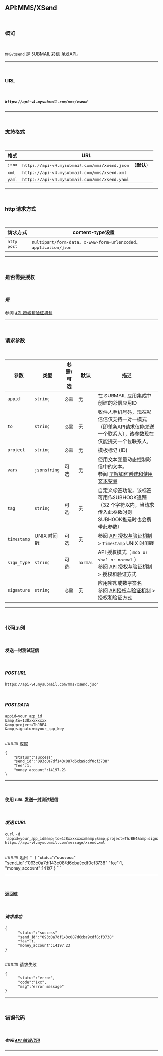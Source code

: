 ##  API:MMS/XSend
<br>

### **概览**

<br>

`MMS/xsend` 是 SUBMAIL 彩信 单发API。



---

<br>

### **URL**

 <br>

##### `https://api-v4.mysubmail.com/mms/xsend`

---
<br>

###  **支持格式**

<br>

| 格式   | URL                                                        |
| ------ | ---------------------------------------------------------- |
| `json` | `https://api-v4.mysubmail.com/mms/xsend.json `**（默认）** |
| `xml`  | `https://api-v4.mysubmail.com/mms/xsend.xml`               |
| `yaml` | `https://api-v4.mysubmail.com/mms/xsend.yaml`              |

------

<br>

### **http 请求方式**

<br>

| 请求方式    | content-type设置                                             |
| ----------- | ------------------------------------------------------------ |
| `http post` | `multipart/form-data`、`x-www-form-urlencoded`、`application/json` |
---

<br>

### **是否需要授权**

<br>

##### **是**

参阅 [API 授权和验证机制](https://www.mysubmail.com/documents/P8IPN4)

---

<br>

### **请求参数**

<br>

| 参数        | 类型         | 必需/可选 | 默认     | 描述                                                         |
| ----------- | ------------ | --------- | -------- | ------------------------------------------------------------ |
| `appid`     | `string`     | `必需`    | 无       | 在 SUBMAIL 应用集成中创建的彩信应用ID                        |
| `to`        | `string`     | `必需`    | 无       | 收件人手机号码，现在彩信信仅支持一对一模式（即单条API请求仅能发送一个联系人），该参数现在仅能提交一个位联系人。 |
| `project`   | `string`     | `必需`    | 无       | 模板标记 (ID)                                                |
| `vars`      | `jsonstring` | 可选      | 无       | 使用文本变量动态控制彩信中的文本。<br>参阅 [了解如何创建和使用文本变量](https://www.mysubmail.com/documents/wlyI31) |
| `tag`       | `string`     | 可选      | 无       | 自定义标签功能，该标签可用作SUBHOOK追踪（32 个字符以内，当请求传入此参数时则SUBHOOK推送时也会携带此参数） |
| `timestamp` | UNIX 时间戳  | 可选      | 无       | 参阅 [API 授权与验证机制](https://www.mysubmail.com/documents/P8IPN4)  \>  `Timestamp` UNIX 时间戳 |
| `sign_type` | `string`     | 可选      | `normal` | API 授权模式（  `md5 or sha1 or normal` ）<br>参阅 [API 授权与验证机制](https://www.mysubmail.com/documents/P8IPN4)  \>  授权和验证方式 |
| `signature` | `string`     | `必需`    | 无       | 应用密匙或数字签名<br>参阅 [API授权与验证机制](https://www.mysubmail.com/documents/P8IPN4)  \>  授权和验证方式 |

---

<br>

### **代码示例**

<br>

#### 发送一封测试短信

<br>

##### POST URL

```
https://api-v4.mysubmail.com/mms/xsend.json
```

<br>

##### POST DATA

```
appid=your_app_id
&amp;to=138xxxxxxxx
&amp;project=ThJBE4
&amp;signature=your_app_key
```
<br>
##### 返回


```
{
    "status":"success"
    "send_id":"093c0a7df143c087d6cba9cdf0cf3738"
    "fee":1,
    "money_account":14197.23
}
```
---

<br>

#### 使用 `CURL` 发送一封测试短信

<br>


##### 发送 CURL

```
curl -d 'appid=your_app_id&amp;to=138xxxxxxxx&amp;&amp;project=ThJBE4&amp;signature=your_app_key' https://api-v4.mysubmail.com/message/xsend.xml
```

<br>
##### 返回
```
{
      "status":"success"
      "send_id":"093c0a7df143c087d6cba9cdf0cf3738"
      "fee":1,
      "money_account":14197
}
```

---

<br>

#### 返回值

<br>



##### 请求成功


```
{
      "status":"success"
      "send_id":"093c0a7df143c087d6cba9cdf0cf3738"
      "fee":1,
      "money_account":14197.23
}
```

<br>
##### 请求失败


```
{
      "status":"error",
      "code":"1xx",
      "msg":"error message"
}
```

---

<br>

### **错误代码**

<br>

##### 参阅 [API 错误代码](https://www.mysubmail.com/documents/fbaT14)

------
